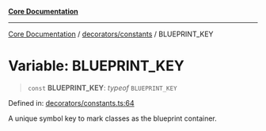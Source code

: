 [**Core Documentation**](../../../README.md)

***

[Core Documentation](../../../README.md) / [decorators/constants](../README.md) / BLUEPRINT\_KEY

# Variable: BLUEPRINT\_KEY

> `const` **BLUEPRINT\_KEY**: *typeof* `BLUEPRINT_KEY`

Defined in: [decorators/constants.ts:64](https://github.com/stonemjs/core/blob/b1f29857c7f1e529739f22d486494bed3b22d2c6/src/decorators/constants.ts#L64)

A unique symbol key to mark classes as the blueprint container.

